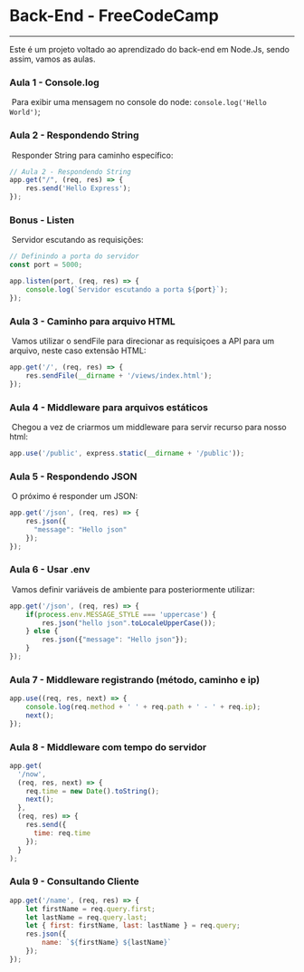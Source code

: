# Back-End - FreeCodeCamp

---

Este é um projeto voltado ao aprendizado do back-end em Node.Js, sendo assim, vamos as aulas.

### Aula 1 - Console.log

​	Para exibir uma mensagem no console do node: `console.log('Hello World')`;

### Aula 2 - Respondendo String

​	Responder String para caminho específico: 

```javascript
// Aula 2 - Respondendo String
app.get("/", (req, res) => {
    res.send('Hello Express');
});
```

### Bonus - Listen

​	Servidor escutando as requisições:

```javascript
// Definindo a porta do servidor
const port = 5000;

app.listen(port, (req, res) => {
    console.log(`Servidor escutando a porta ${port}`);
});
```

### Aula 3 - Caminho para arquivo HTML

​	Vamos utilizar o sendFile para direcionar as requisiçoes a API para um arquivo, neste caso extensão HTML:

```javascript
app.get('/', (req, res) => {
    res.sendFile(__dirname + '/views/index.html');
});
```

### Aula 4 - Middleware para arquivos estáticos

​	Chegou a vez de criarmos um middleware para servir recurso para nosso html:

```javascript
app.use('/public', express.static(__dirname + '/public'));
```

### Aula 5 - Respondendo JSON

​	O próximo é responder um JSON: 

```javascript
app.get('/json', (req, res) => {
    res.json({
      "message": "Hello json"
    });
});
```

### Aula 6 - Usar .env

​	Vamos definir variáveis de ambiente para posteriormente utilizar: 

```javascript
app.get('/json', (req, res) => {
    if(process.env.MESSAGE_STYLE === 'uppercase') {
        res.json("hello json".toLocaleUpperCase());
    } else {
        res.json({"message": "Hello json"});
    }
});
```

### Aula 7 - Middleware registrando (método, caminho e ip)

```javascript
app.use((req, res, next) => {
    console.log(req.method + ' ' + req.path + ' - ' + req.ip);
    next();
});
```

### Aula 8 - Middleware com tempo do servidor

```javascript
app.get(
  '/now', 
  (req, res, next) => {
    req.time = new Date().toString();
    next();
  }, 
  (req, res) => {
    res.send({
      time: req.time
    });  
  }
);
```

### Aula 9 - Consultando Cliente

```javascript
app.get('/name', (req, res) => {
    let firstName = req.query.first;
    let lastName = req.query.last;
    let { first: firstName, last: lastName } = req.query;
    res.json({
        name: `${firstName} ${lastName}`
    });
});
```

